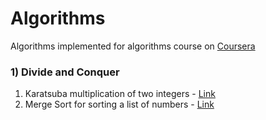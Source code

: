 # Algorithms
Algorithms implemented for algorithms course on [Coursera](https://www.coursera.org/specializations/algorithms?)

### 1) Divide and Conquer
1. Karatsuba multiplication of two integers - [Link](https://github.com/aayushmnit/algorithms/blob/master/karatsuba_multiplication.py)
2. Merge Sort for sorting a list of numbers - [Link](https://github.com/aayushmnit/algorithms/blob/master/merge_sort.py)